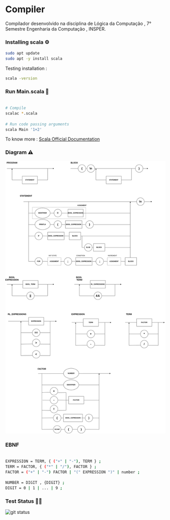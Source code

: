# Compiler
Compilador desenvolvido na disciplina de Lógica da Computação , 7° Semestre Engenharia da Computação , INSPER.

### Installing scala ⚙️

```bash
sudo apt update
sudo apt -y install scala
```

Testing installation : 
```bash
scala -version
```

### Run Main.scala 📌️
```bash

# Compile
scalac *.scala 

# Run code passing arguments
scala Main '1+2'
```
To know more : [Scala Official Documentation](https://docs.scala-lang.org/overviews/scala-book/hello-world-1.html)

### Diagram ⚠️

<img src = 'Diagrama_v2-2.png'>

### EBNF

```bash

EXPRESSION = TERM, { ("+" | "-"), TERM } ;
TERM = FACTOR, { ("*" | "/"), FACTOR } ;
FACTOR = ("+" | "-") FACTOR | "(" EXPRESSION ")" | number ; 

NUMBER = DIGIT , {DIGIT} ; 
DIGIT = 0 | 1 | ... | 9 ;

```

### Test Status 👩‍💻️
![git status](http://3.129.230.99/svg/leticiacb1/Compiler/)
